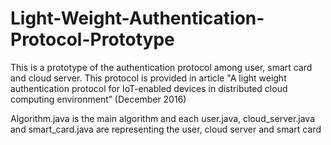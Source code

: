 # Light-Weight-Authentication-Protocol-Prototype
This is a prototype of the authentication protocol among user, smart card and cloud server.
This protocol is provided in article "A light weight authentication protocol for IoT-enabled devices in distributed cloud computing environment” (December 2016)

Algorithm.java is the main algorithm and each user.java, cloud_server.java and smart_card.java are representing the user, cloud server and smart card
